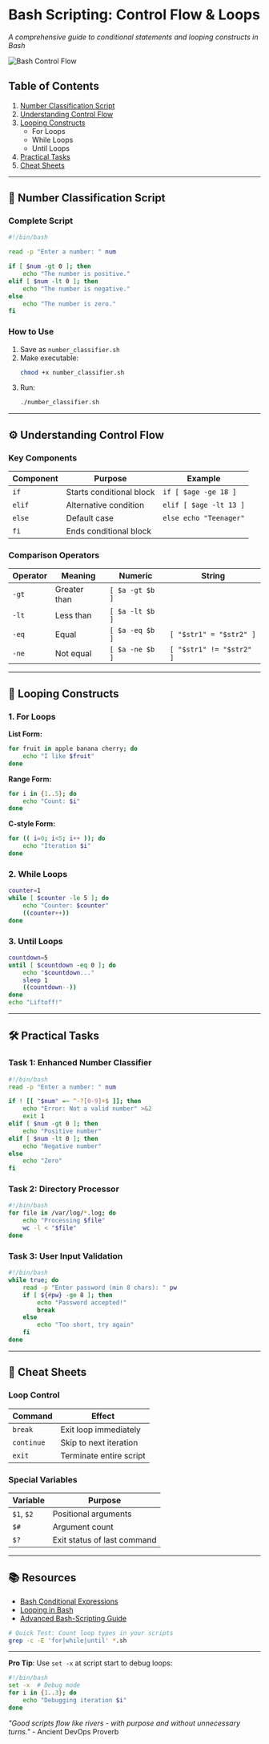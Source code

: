 # **Bash Scripting: Control Flow & Loops**  
*A comprehensive guide to conditional statements and looping constructs in Bash*

![Bash Control Flow](https://upload.wikimedia.org/wikipedia/commons/thumb/8/8f/Bash_screenshot.png/800px-Bash_screenshot.png)

## **Table of Contents**
1. [Number Classification Script](#-number-classification-script)
2. [Understanding Control Flow](#-understanding-control-flow)
3. [Looping Constructs](#-looping-constructs)
   - For Loops
   - While Loops
   - Until Loops
4. [Practical Tasks](#-practical-tasks)
5. [Cheat Sheets](#-cheat-sheets)

---

## **🔢 Number Classification Script**

### **Complete Script**
```bash
#!/bin/bash

read -p "Enter a number: " num

if [ $num -gt 0 ]; then
    echo "The number is positive."
elif [ $num -lt 0 ]; then
    echo "The number is negative."
else
    echo "The number is zero."
fi
```

### **How to Use**
1. Save as `number_classifier.sh`
2. Make executable: 
   ```bash
   chmod +x number_classifier.sh
   ```
3. Run:
   ```bash
   ./number_classifier.sh
   ```

---

## **⚙️ Understanding Control Flow**

### **Key Components**
| Component | Purpose | Example |
|-----------|---------|---------|
| `if` | Starts conditional block | `if [ $age -ge 18 ]` |
| `elif` | Alternative condition | `elif [ $age -lt 13 ]` |
| `else` | Default case | `else echo "Teenager"` |
| `fi` | Ends conditional block | |

### **Comparison Operators**
| Operator | Meaning | Numeric | String |
|----------|---------|---------|--------|
| `-gt` | Greater than | `[ $a -gt $b ]` | |
| `-lt` | Less than | `[ $a -lt $b ]` | |
| `-eq` | Equal | `[ $a -eq $b ]` | `[ "$str1" = "$str2" ]` |
| `-ne` | Not equal | `[ $a -ne $b ]` | `[ "$str1" != "$str2" ]` |

---

## **🔄 Looping Constructs**

### **1. For Loops**
**List Form:**
```bash
for fruit in apple banana cherry; do
    echo "I like $fruit"
done
```

**Range Form:**
```bash
for i in {1..5}; do
    echo "Count: $i"
done
```

**C-style Form:**
```bash
for (( i=0; i<5; i++ )); do
    echo "Iteration $i"
done
```

### **2. While Loops**
```bash
counter=1
while [ $counter -le 5 ]; do
    echo "Counter: $counter"
    ((counter++))
done
```

### **3. Until Loops**
```bash
countdown=5
until [ $countdown -eq 0 ]; do
    echo "$countdown..."
    sleep 1
    ((countdown--))
done
echo "Liftoff!"
```

---

## **🛠️ Practical Tasks**

### **Task 1: Enhanced Number Classifier**
```bash
#!/bin/bash
read -p "Enter a number: " num

if ! [[ "$num" =~ ^-?[0-9]+$ ]]; then
    echo "Error: Not a valid number" >&2
    exit 1
elif [ $num -gt 0 ]; then
    echo "Positive number"
elif [ $num -lt 0 ]; then
    echo "Negative number"
else
    echo "Zero"
fi
```

### **Task 2: Directory Processor**
```bash
#!/bin/bash
for file in /var/log/*.log; do
    echo "Processing $file"
    wc -l < "$file"
done
```

### **Task 3: User Input Validation**
```bash
#!/bin/bash
while true; do
    read -p "Enter password (min 8 chars): " pw
    if [ ${#pw} -ge 8 ]; then
        echo "Password accepted!"
        break
    else
        echo "Too short, try again"
    fi
done
```

---

## **📜 Cheat Sheets**

### **Loop Control**
| Command | Effect |
|---------|--------|
| `break` | Exit loop immediately |
| `continue` | Skip to next iteration |
| `exit` | Terminate entire script |

### **Special Variables**
| Variable | Purpose |
|----------|---------|
| `$1`, `$2` | Positional arguments |
| `$#` | Argument count |
| `$?` | Exit status of last command |

---

## **📚 Resources**
- [Bash Conditional Expressions](https://www.gnu.org/software/bash/manual/html_node/Conditional-Constructs.html)
- [Looping in Bash](https://linuxize.com/post/bash-for-loop/)
- [Advanced Bash-Scripting Guide](https://tldp.org/LDP/abs/html/)

```bash
# Quick Test: Count loop types in your scripts
grep -c -E 'for|while|until' *.sh
```

---

**Pro Tip**: Use `set -x` at script start to debug loops:
```bash
#!/bin/bash
set -x  # Debug mode
for i in {1..3}; do
    echo "Debugging iteration $i"
done
```

*"Good scripts flow like rivers - with purpose and without unnecessary turns."* - Ancient DevOps Proverb
